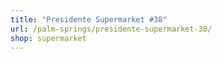 ```yaml
---
title: "Presidente Supermarket #38"
url: /palm-springs/presidente-supermarket-38/
shop: supermarket
---
```

